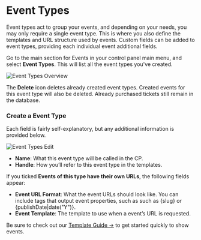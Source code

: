 # Event Types

Event types act to group your events, and depending on your needs, you may only require a single event type. This is where you also define the templates and URL structure used by events. Custom fields can be added to event types, providing each individual event additional fields.

Go to the main section for Events in your control panel main menu, and select **Event Types**. This will list all the event types you've created.

![Event Types Overview](/docs/screenshots/event-types-overview.png)

The **Delete** icon deletes already created event types. Created events for this event type will also be deleted. Already purchased tickets still remain in the database.

### Create a Event Type

Each field is fairly self-explanatory, but any additional information is provided below.

![Event Types Edit](/docs/screenshots/event-types-edit.png)

- **Name**: What this event type will be called in the CP.
- **Handle**: How you’ll refer to this event type in the templates.

If you ticked **Events of this type have their own URLs**, the following fields appear:

- **Event URL Format**: What the event URLs should look like. You can include tags that output event properties, such as such as {slug} or {publishDate|date("Y")}.
- **Event Template**: The template to use when a event’s URL is requested.

Be sure to check out our [Template Guide →](docs:template-guides/events-index) to get started quickly to show events.